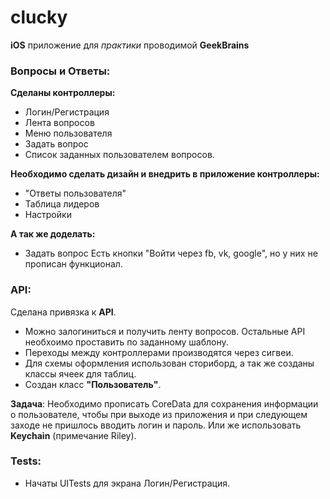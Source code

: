 # clucky

**iOS** приложение для _практики_ проводимой **GeekBrains** 

### Вопросы и Ответы:

**Сделаны контроллеры:** 
* Логин/Регистрация
* Лента вопросов
* Меню пользователя
* Задать вопрос
* Список заданных пользователем вопросов.

**Необходимо сделать дизайн и внедрить в приложение контроллеры:** 
* "Ответы пользователя"
* Таблица лидеров
* Настройки

**А так же доделать:**
* Задать вопрос
Есть кнопки "Войти через fb, vk, google", но у них не прописан функционал.

### API:

Сделана привязка к **API**.
* Можно залогиниться и получить ленту вопросов. Остальные API необхоимо проставить по заданному шаблону.
* Переходы между контроллерами производятся через сигвеи.
* Для схемы оформления использован сториборд, а так же созданы классы ячеек для таблиц. 
* Создан класс **"Пользователь"**. 

**Задача**:
Необходимо прописать CoreData для сохранения информации о пользователе, чтобы при выходе из приложения и при следующем заходе не пришлось вводить логин и пароль.
Или же использовать **Keychain** (примечание Riley).

### Tests:
* Начаты UITests для экрана Логин/Регистрация.
